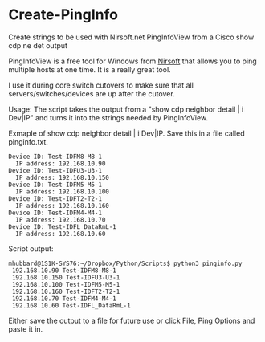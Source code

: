 # Create-PingInfo
Create strings to be used with Nirsoft.net PingInfoView from a Cisco show cdp ne det output

PingInfoView is a free tool for Windows from [Nirsoft](http://www.nirsoft.net/utils/multiple_ping_tool.html) that
allows you to ping multiple hosts at one time. It is a really great tool.

I use it during core switch cutovers to make sure that all servers/switches/devices are up after the cutover. 

Usage:
The script takes the output from a "show cdp neighbor detail | i Dev|IP" and turns it into the strings needed
by PingInfoView.

Exmaple of show cdp neighbor detail | i Dev|IP. Save this in a file called pinginfo.txt.
```
Device ID: Test-IDFM8-M8-1
  IP address: 192.168.10.90
Device ID: Test-IDFU3-U3-1
  IP address: 192.168.10.150
Device ID: Test-IDFM5-M5-1
  IP address: 192.168.10.100
Device ID: Test-IDFT2-T2-1
  IP address: 192.168.10.160
Device ID: Test-IDFM4-M4-1
  IP address: 192.168.10.70
Device ID: Test-IDFL_DataRmL-1
  IP address: 192.168.10.60
```  
Script output:
```
mhubbard@1S1K-SYS76:~/Dropbox/Python/Scripts$ python3 pinginfo.py
 192.168.10.90 Test-IDFM8-M8-1
 192.168.10.150 Test-IDFU3-U3-1
 192.168.10.100 Test-IDFM5-M5-1
 192.168.10.160 Test-IDFT2-T2-1
 192.168.10.70 Test-IDFM4-M4-1
 192.168.10.60 Test-IDFL_DataRmL-1
 ```

Either save the output to a file for future use or click File, Ping Options and paste it in. 
